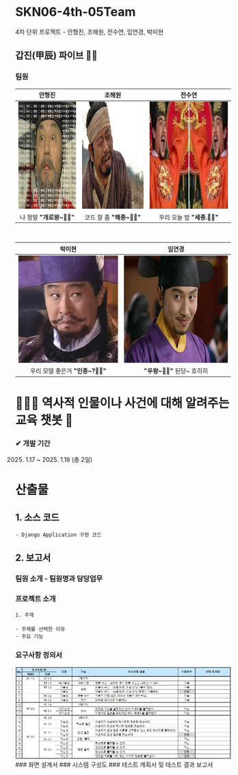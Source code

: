 # SKN06-4th-05Team

4차 단위 프로젝트 - 안형진, 조해원, 전수연, 임연경, 박미현


## 갑진(甲辰) 파이브 ✋🏻
### 팀원
<div align="center">

| 안형진 | 조해원 | 전수연 | 
|:----------:|:----------:|:----------:|
|<img src="https://github.com/SKNETWORKS-FAMILY-AICAMP/SKN06-3rd-5team/blob/main/%EC%82%AC%EC%A7%84/%ED%98%95%EC%A7%84.png" alt="image" width="250" height="250"/> |<img src="https://github.com/SKNETWORKS-FAMILY-AICAMP/SKN06-3rd-5team/blob/main/%EC%82%AC%EC%A7%84/%ED%95%B4%EC%9B%90.png" alt="image" width="270" height="250"/>|<img src="https://github.com/SKNETWORKS-FAMILY-AICAMP/SKN06-3rd-5team/blob/main/%EC%82%AC%EC%A7%84/%EC%88%98%EC%97%B0.jpg" alt="image" width="350" height="250"/>|
| 나 정말 **"개로왕~🤴🏻"** | 코드 잘 좀 **"해종~🤴🏻"** | 우리 오늘 밤  **"세종.🤴🏻"** |

</br>

| 박미현 | 임연경 | 
|:----------:|:----------:|
|<img src="https://github.com/SKNETWORKS-FAMILY-AICAMP/SKN06-3rd-5team/blob/main/%EC%82%AC%EC%A7%84/%EB%AF%B8%ED%98%84.png" alt="image" width="250" height="250"/>|<img src="https://github.com/SKNETWORKS-FAMILY-AICAMP/SKN06-3rd-5team/blob/main/%EC%82%AC%EC%A7%84/%EC%97%B0%EA%B2%BD.png" alt="image" width="260" height="250"/>|
| 우리 모델 좋은거 **"인종~?🤴🏻"** |**"우왕~🤴🏻"** 된당~ 흐히히|

</div>

# 🤴🏻👑 역사적 인물이나 사건에 대해 알려주는 교육 챗봇 🤖

### ✔ 개발 기간                                                  
2025. 1.17 ~ 2025. 1.18 (총 2일)


# 산출물
## 1. 소스 코드
    - Django Application 구현 코드
## 2. 보고서
###   팀원 소개 - 팀원명과 담당업무
###   프로젝트 소개
    1. 주제

    - 주제를 선택한 이유
    - 주요 기능

###  요구사항 정의서
<img src="https://github.com/SKNETWORKS-FAMILY-AICAMP/SKN06-4th-05Team/blob/main/%EC%9A%94%EA%B5%AC%EC%82%AC%ED%95%AD%EC%A0%95%EC%9D%98%EC%84%9C.jpg"/>
<br>
###  화면 설계서
###  시스템 구성도
###  테스트 계획서 및 테스트 결과 보고서
